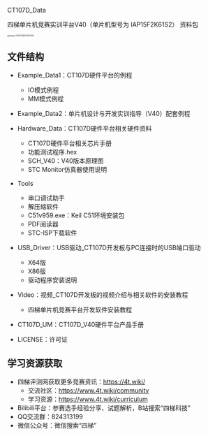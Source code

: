 CT107D_Data

四梯单片机竞赛实训平台V40（单片机型号为 IAP15F2K61S2） 资料包

<img src="/Users/mm/Library/Application Support/typora-user-images/image-20250919162950309.png" alt="image-20250919162950309" style="zoom:30%;" />



## 文件结构

- Example_Data1：CT107D硬件平台的例程

  - IO模式例程
  - MM模式例程

- Example_Data2：单片机设计与开发实训指导（V40）配套例程

- Hardware_Data：CT107D硬件平台相关硬件资料

  - CT107D硬件平台相关芯片手册
  - 功能测试程序.hex
  - SCH_V40：V40版本原理图
  - STC Monitor仿真器使用说明

- Tools

  - 串口调试助手
  - 解压缩软件
  - C51v959.exe：Keil C51环境安装包
  - PDF阅读器
  - STC-ISP下载软件

- USB_Driver：USB驱动_CT107D开发板与PC连接时的USB端口驱动

  - X64版
  - X86版
  - 驱动程序安装说明

- Video：视频_CT107D开发板的视频介绍与相关软件的安装教程

  - 四梯单片机竞赛平台开发软件安装教程

- CT107D_UM：CT107D_V40硬件平台产品手册

- LICENSE：许可证

  

## 学习资源获取

- 四梯评测网获取更多竞赛资讯：https://4t.wiki/
  - 交流社区：https://www.4t.wiki/community
  - 学习资源：https://www.4t.wiki/curriculum
- Bilibili平台：参赛选手经验分享、试题解析，B站搜索“四梯科技”
- QQ交流群：824313199
- 微信公众号：微信搜索“四梯”
